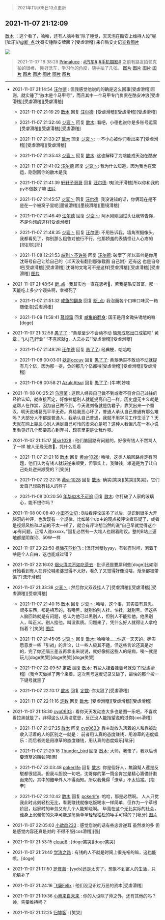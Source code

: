 > 2021年11月08日13点更新
<link rel="stylesheet" href="https://cdn.jsdelivr.net/gh/taotie6/sampleJSON@main/css/photo_show.css">
<meta name="referrer" content="no-referrer" />


 ## 2021-11-07 21:12:09 

 [㪚木](https://www.coolapk.com/feed/31298486?shareKey=MGJhNzBkZjM2Njg1NjE4N2RiZmY~) ：这个看了，哈哈，还有人脑补我“除了睡觉，天天泡在酷安上维持人设”呢[呲牙]//<a class="feed-link-uname" href="/u/断_点">@断_点</a>:沈哥实锤酷安牌面？[受虐滑稽]
来自酷安史记<a class="feed-forward-pic" href="http://image.coolapk.com/feed/2021/1107/21/3301521_0195_8464@621x466.jpg">查看图片</a> 

<div class="album">
<img class="img-item" src="http://image.coolapk.com/feed/2021/1107/21/1081091_b6e73a3a_0728_3079@1080x3261.jpeg" />
</div>

> 2021-11-07 18:38:28 
> [Primaluce](https://www.coolapk.com/feed/31294915?shareKey=YjBlZjJkNzdmYjljNjE4N2RiZmY~) : <a class="feed-link-tag" href="/t/汽车?type=0">#汽车#</a> <a class="feed-link-tag" href="/t/手机摄影?type=0">#手机摄影#</a> 之前有路友拍领克拍的很棒， 刚好洗车，学习他的角度，随手拍了几张。 
[图片](http://image.coolapk.com/feed/2021/1107/18/1557649_1471_2532@2880x2880.jpg)
[图片](http://image.coolapk.com/feed/2021/1107/18/1557649_1472_5671@2880x2880.jpg)
[图片](http://image.coolapk.com/feed/2021/1107/18/1557649_1472_6153@2880x2880.jpg)
[图片](http://image.coolapk.com/feed/2021/1107/18/1557649_1471_8849@2880x2880.jpg)
[图片](http://image.coolapk.com/feed/2021/1107/18/1557649_1471_7558@2880x2880.jpg)
[图片](http://image.coolapk.com/feed/2021/1107/18/1557649_1472_6639@2880x2880.jpg)
[图片](http://image.coolapk.com/feed/2021/1107/18/1557649_1473_6768@2780x2780.jpg)
[图片](http://image.coolapk.com/feed/2021/1107/18/1557649_1474_0795@2880x2880.jpg)
[图片](http://image.coolapk.com/feed/2021/1107/18/1557649_1474_0524@2880x2880.jpg)

 ------- 

- 2021-11-07 21:14:54 [汪尔德](uid=1595236) : 但我感觉他说的的确是这么回事[受虐滑稽]否则，就实锤了“散木是个马甲号”，而且其中一个马甲专门负责在酷安冲浪[受虐滑稽][受虐滑稽][受虐滑稽] 

    - 2021-11-07 21:16:29 [㪚木](uid=1081091) 回复 [汪尔德](uid=1595236): [受虐滑稽][受虐滑稽][受虐滑稽] 

    - 2021-11-07 21:32:46 [ジ衮丶](uid=494451) 回复 [㪚木](uid=1081091): 看吧，小德也说你是多账号运营[受虐滑稽][受虐滑稽][受虐滑稽] 

    - 2021-11-07 21:33:27 [㪚木](uid=1081091) 回复 [ジ衮丶](uid=494451): 一不小心被你们看出来了[受虐滑稽][受虐滑稽][受虐滑稽] 

    - 2021-11-07 21:35:43 [ジ衮丶](uid=494451) 回复 [㪚木](uid=1081091): 这也解释了为啥能成天泡在酷安 

    - 2021-11-07 21:41:02 [汪尔德](uid=1595236) 回复 [ジ衮丶](uid=494451): 我为什么知道，因为我也在营运，刚刚回你的散木是我 

    - 2021-11-07 21:41:39 [轩轩子哥哥](uid=3217639) 回复 [汪尔德](uid=1595236): 咦[流汗滑稽]所以你和我的py不做数了嘛 [图片](http://image.coolapk.com/feed/2021/1105/12/3247692_a25dae8a_6356_744@300x225.jpeg)

    - 2021-11-07 21:45:57 [ジ衮丶](uid=494451) 回复 [汪尔德](uid=1595236): 我没说错的话，你俩现在是不是在一个被窝子里呢[墨镜滑稽][墨镜滑稽][墨镜滑稽] 

    - 2021-11-07 21:46:49 [汪尔德](uid=1595236) 回复 [ジ衮丶](uid=494451): 阿木刚刚回过头让我转告你，不是你想的这样[受虐滑稽] 

    - 2021-11-07 21:48:35 [ジ衮丶](uid=494451) 回复 [汪尔德](uid=1595236): 不用告诉我，墙角🈶摄像头，我都看见了，你别那么粗鲁对他行不行，他那娇羞的表情怪让人心疼的[耶][耶][耶] 

    - 2021-11-08 12:21:53 [站到丶不许笑](uid=1165627) 回复 [汪尔德](uid=1595236): 破案了 所以首帅是你用沈哥号自己让给自己的（半天没有翻到那张截图 自己附）还有这 也是自夸吧[受虐滑稽][受虐滑稽]  沈哥的文笔可不是这样[受虐滑稽][受虐滑稽][受虐滑稽] [图片](http://image.coolapk.com/feed/2021/1108/12/1165627_9195fc24_5312_324@1080x2280.jpeg)

- 2021-11-07 21:48:54 [断_点](uid=3301521) : 我其实也一直在思考🤔，若我是酷安首富，那一天能吃上多少个馒头啊，幸福死了 

    - 2021-11-07 21:51:32 [咸鱼的翻身](uid=3945270) 回复 [断_点](uid=3301521): 我泡面各个口味口味买一箱随便泡[受虐滑稽] 

    - 2021-11-08 11:59:41 [慕颜霜](uid=3801065) 回复 [咸鱼的翻身](uid=3945270): 国王是用金锄头锄地的嘛[doge] 

- 2021-11-07 21:32:58 [愚了了](uid=734193) : “黄章至少不会动不动 恼羞成怒出口成脏吧”
黄章：“j人j己j行业”
“不喜欢就g，人云亦云”[受虐滑稽][受虐滑稽] 

    - 2021-11-07 21:49:26 [汪尔德](uid=1595236) 回复 [愚了了](uid=734193): 经典梗，哈哈哈 

    - 2021-11-08 00:03:01 [妖哥occuy](uid=1388591) 回复 [愚了了](uid=734193): 黄章确实不敢动不动就提有几个亿，因为那一提，负的那几个亿都得[受虐滑稽][受虐滑稽][受虐滑稽] 

    - 2021-11-08 00:58:21 [AzukiAtsui](uid=3762160) 回复 [愚了了](uid=734193): [牛啤]妙哇 

- 2021-11-08 00:25:21 [乌鸡菌](uid=803342) : 这帮人经典自己做不到或者不符合自己过往的经验认知，就直接否定，好像拉低别人就能提高自己一样。历史虚无主义就是这帮人在作祟，因为自己做不到，今天说刘备就是伪君子，靠哭出来一个蜀汉，明天说诸葛亮平平无奇。真给我恶心坏了，普通人承认自己普通有那么难吗？大部分人不都是普通人<!--break-->，我承认自己普通，我就不用学习工作生活了？天天就在网上靠恶心别人满足自己可怜的虚荣心是吧？这种人我但凡在一本小说里看见好几个都要恶心到弃书，现实里更是让我作呕。 

- 2021-11-07 21:15:17 [黄sir1028](uid=905870) : 他们脑回路有问题的，好像有钱人不然骂人了一样
被人无缘无故🐴，凭什么忍着 

    - 2021-11-07 21:21:18 [㪚木](uid=1081091) 回复 [黄sir1028](uid=905870): 哈哈，这类人脑回路肯定有问题，他们认为有钱人就该逆来顺受，但事实上，我赚钱，难道是为了让自己处处逆来顺受的？[笑哭] 

    - 2021-11-07 22:22:16 [黄sir1028](uid=905870) 回复 [㪚木](uid=1081091): 确实[笑哭][笑哭][笑哭]，它们爱自己想象有钱人的样子 

    - 2021-11-08 00:20:56 [年华似水不可追](uid=625421) 回复 [㪚木](uid=1081091): 你打破了人家的玻璃心，能不恨你吗？ 

- 2021-11-08 00:08:40 [小田不让切](uid=2501051) : B站看评论区多了以后，见识到很多大开脑洞的神评，也发现有一个规律，比如某个up主的观点被评论者质疑了，或者是视频风格和以前的不太一样了，就会有评论想当然的说“自己早就觉得这个up有问题，正常人谁xxxxx，”回复必然有一大堆人也跟着附议。整的B站上遍地都是阴谋论、50W一样 

- 2021-11-07 23:22:50 [枫燐花羽纷飞](uid=3295709) : [流汗滑稽]yysy，有钱有时间，闲着干啥是个人自由，这也能成过错？ 

- 2021-11-07 22:16:02 [烟火清凉不如吃茶去](uid=4279524) : 批评还是要犀利些[doge]比如刚开始看到有人在评论喊老婆觉得不太好，看久了又觉得好像没啥，渐渐都被带偏了[流汗滑稽] 

- 2021-11-07 21:33:38 [ジ衮丶](uid=494451) : 然后你又双叒挂人了[受虐滑稽][受虐滑稽][受虐滑稽][受虐滑稽] 

    - 2021-11-07 21:40:15 [㪚木](uid=1081091) 回复 [ジ衮丶](uid=494451): 哈哈，这个事，其实蛮有意思。很多东西，都是相互的，有嘴黑，就别怕别人挂。怕挂，就别黑。但这些人脑回路就是有问题，总认为他可以黑别人，但别人不能挂他。他黑别人，叫正义。别人挂他，叫没素质。问题来了，凭什么好人就得让人拿枪指着？[笑哭] [图片](http://image.coolapk.com/feed/2021/1107/21/1081091_8106b11d_2415_0388@1080x635.jpeg)

    - 2021-11-07 21:45:05 [ジ衮丶](uid=494451) 回复 [㪚木](uid=1081091): 哈哈哈……你这一天天的，确实愿意发一些「引战」的言论，让一些人极其不适，但这些言论还真是对的，完了你还隔三差五再拿出来说说，就好像抠这些人的结痂，唉～就是玩儿[doge笑哭][doge笑哭][doge笑哭] 

    - 2021-11-07 22:09:57 [定数](uid=5774495) 回复 [㪚木](uid=1081091): 有些人挂着挂着号就没了[受虐滑稽]（我今天做掉了两个来着。这次黑号速度记录又破了，最快的那个按一下键号就黑了 

    - 2021-11-07 22:10:17 [㪚木](uid=1081091) 回复 [定数](uid=5774495): 你太狠了[受虐滑稽] 

    - 2021-11-07 22:11:16 [定数](uid=5774495) 回复 [㪚木](uid=1081091): [受虐滑稽][受虐滑稽][受虐滑稽] 

- 2021-11-07 21:18:30 [cyp0633](uid=773302) : 看你天天发动态大多也是图一乐吧，不喜欢看拉黑就是了，非得这么认真没意思，反正没人能指望说的过你[cos滑稽] 

    - 2021-11-07 21:27:25 [㪚木](uid=1081091) 回复 [cyp0633](uid=773302): 靠主动收入活着的人和靠被动收入活着的人的区别之一就是：
前者用认真的态度赚钱，用潦草的态度娱乐：而后者则是用潦草的态度赚钱，用认真的态度娱乐[呲牙] 

    - 2021-11-07 21:29:18 [Thunder_bird](uid=966819) 回复 [㪚木](uid=1081091): 大师，我悟了，我以后也要潦草的赚钱[喝酒] 

    - 2021-11-07 22:03:48 [pokerlife](uid=575409) 回复 [㪚木](uid=1081091): 你是個好人，無論幫人還是反駁都很認真。但我斗胆說一句吧，沈哥你的第一筒金肯定是精心籌備計劃而來的，其中的艱辛外人不得而知。所以我覺得「潦草」不太恰當。[抱拳] 

    - 2021-11-07 22:10:42 [㪚木](uid=1081091) 回复 [pokerlife](uid=575409): 哈哈，那是必然啊。
人人只觉我此时此刻轻松无比，看我赚钱就像吃饭喝水一样简单，但作为一个草根阶层，起家时的辛劳又有几个人能知晓啊。
毕竟在这个无比实际的社会，谁身上沉甸甸的荣华可能是简简单单轻轻松松的唾手可得的？[呲牙] [图片](http://image.coolapk.com/feed/2020/0418/16/1081091_3bb18a28_0273_0375@431x198.gif)

- 2021-11-07 22:05:03 [小歘歘233](uid=3544334) : 感觉您说的话有些忠言逆耳 虽然发的多 但是感觉内容还真是对的 不得不服[cos滑稽][强] 

- 2021-11-07 21:53:15 [cloud6](uid=852635) : [doge笑哭][doge笑哭] 

- 2021-11-07 21:51:40 [学渣之路](uid=935369) : 有钱的人不就是时间上很充裕的嘛，这也能喷。[doge] 

- 2021-11-07 21:17:50 [罗修海](uid=3774701) : [yyds]还是太穷了，想象不到富人的生活，只能脑补了 

- 2021-11-07 21:24:16 [飞廉Felix](uid=900024) : 他们没见识过万恶的资本[受虐滑稽] 

- 2021-11-07 21:19:36 [小惠来自未来](uid=847097) : 你的人设除了帅之外，还有其他的吗？  帅，需要维持吗？ 

- 2021-11-07 21:12:25 [归墟客](uid=3287587) : [笑哭] 

